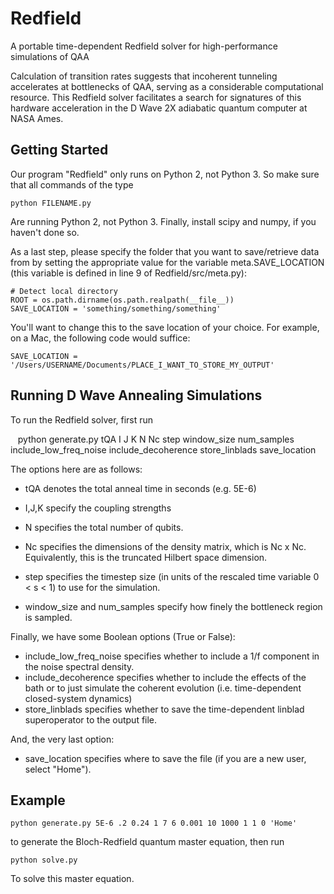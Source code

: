 # Redfield
A portable time-dependent Redfield solver for high-performance simulations of QAA

Calculation of transition rates suggests that incoherent tunneling accelerates at bottlenecks of QAA, serving as a considerable computational resource. This Redfield solver facilitates a search for signatures of this hardware acceleration in the D Wave 2X adiabatic quantum computer at NASA Ames.

## Getting Started
Our program "Redfield" only runs on Python 2, not Python 3. So make sure that all commands of the type

    python FILENAME.py

Are running Python 2, not Python 3.
Finally, install scipy and numpy, if you haven't done so.

As a last step, please specify the folder that you want to save/retrieve data from by setting the appropriate value for the variable meta.SAVE_LOCATION (this variable is defined in line 9 of Redfield/src/meta.py):

    # Detect local directory
    ROOT = os.path.dirname(os.path.realpath(__file__))
    SAVE_LOCATION = 'something/something/something'

You'll want to change this to the save location of your choice. For example, on a Mac, the following code would suffice:

    SAVE_LOCATION = '/Users/USERNAME/Documents/PLACE_I_WANT_TO_STORE_MY_OUTPUT'

## Running D Wave Annealing Simulations

To run the Redfield solver, first run 

    python generate.py tQA I J K N Nc step window_size num_samples include_low_freq_noise include_decoherence store_linblads save_location
    
The options here are as follows:

- tQA denotes the total anneal time in seconds (e.g. 5E-6)
- I,J,K specify the coupling strengths 
- N specifies the total number of qubits.

- Nc specifies the dimensions of the density matrix, which is Nc x Nc. Equivalently, this is the truncated Hilbert space dimension.
- step specifies the timestep size (in units of the rescaled time variable 0 < s < 1) to use for the simulation.
- window_size and num_samples specify how finely the bottleneck region is sampled.

Finally, we have some Boolean options (True or False):
- include_low_freq_noise specifies whether to include a 1/f component in the noise spectral density.
- include_decoherence specifies whether to include the effects of the bath or to just simulate the coherent evolution (i.e. time-dependent closed-system dynamics)
- store_linblads specifies whether to save the time-dependent linblad superoperator to the output file.

And, the very last option:
- save_location specifies where to save the file (if you are a new user, select "Home").
   
## Example
   
    python generate.py 5E-6 .2 0.24 1 7 6 0.001 10 1000 1 1 0 'Home'

to generate the Bloch-Redfield quantum master equation, then run

    python solve.py

To solve this master equation.
